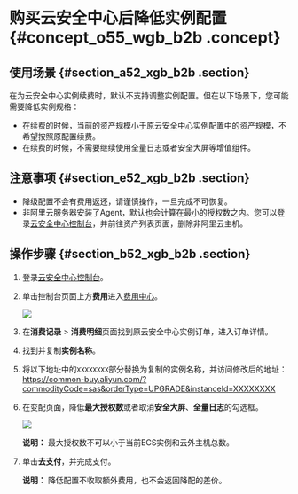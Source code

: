# 购买云安全中心后降低实例配置 {#concept_o55_wgb_b2b .concept}

## 使用场景 {#section_a52_xgb_b2b .section}

在为云安全中心实例续费时，默认不支持调整实例配置。但在以下场景下，您可能需要降低实例规格：

-   在续费的时候，当前的资产规模小于原云安全中心实例配置中的资产规模，不希望按照原配置续费。
-   在续费的时候，不需要继续使用全量日志或者安全大屏等增值组件。

## 注意事项 {#section_e52_xgb_b2b .section}

-   降级配置不会有费用返还，请谨慎操作，一旦完成不可恢复。
-   非阿里云服务器安装了Agent，默认也会计算在最小的授权数之内。您可以登录[云安全中心控制台](https://yundun.console.aliyun.com/?p=sas)，并前往资产列表页面，删除非阿里云主机。

## 操作步骤 {#section_b52_xgb_b2b .section}

1.  登录[云安全中心控制台](https://yundun.console.aliyun.com/?p=sas)。
2.  单击控制台页面上方**费用**进入[费用中心](https://expense.console.aliyun.com/#/account/home)。

    ![](http://static-aliyun-doc.oss-cn-hangzhou.aliyuncs.com/assets/img/13679/155301778130930_zh-CN.png)

3.  在**消费记录** \> **消费明细**页面找到原云安全中心实例订单，进入订单详情。
4.  找到并复制**实例名称**。
5.  将以下地址中的`XXXXXXXX`部分替换为复制的实例名称，并访问修改后的地址：https://common-buy.aliyun.com/?commodityCode=sas&orderType=UPGRADE&instanceId=XXXXXXXX
6.  在变配页面，降低**最大授权数**或者取消**安全大屏**、**全量日志**的勾选框。

    ![](http://static-aliyun-doc.oss-cn-hangzhou.aliyuncs.com/assets/img/13679/15530177818273_zh-CN.png)

    **说明：** 最大授权数不可以小于当前ECS实例和云外主机总数。

7.  单击**去支付**，并完成支付。

    **说明：** 降低配置不收取额外费用，也不会返回降配的差价。


